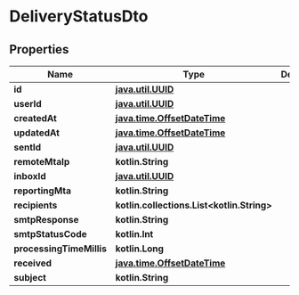 
# DeliveryStatusDto

## Properties
Name | Type | Description | Notes
------------ | ------------- | ------------- | -------------
**id** | [**java.util.UUID**](java.util.UUID) |  | 
**userId** | [**java.util.UUID**](java.util.UUID) |  | 
**createdAt** | [**java.time.OffsetDateTime**](java.time.OffsetDateTime) |  | 
**updatedAt** | [**java.time.OffsetDateTime**](java.time.OffsetDateTime) |  | 
**sentId** | [**java.util.UUID**](java.util.UUID) |  |  [optional]
**remoteMtaIp** | **kotlin.String** |  |  [optional]
**inboxId** | [**java.util.UUID**](java.util.UUID) |  |  [optional]
**reportingMta** | **kotlin.String** |  |  [optional]
**recipients** | **kotlin.collections.List&lt;kotlin.String&gt;** |  |  [optional]
**smtpResponse** | **kotlin.String** |  |  [optional]
**smtpStatusCode** | **kotlin.Int** |  |  [optional]
**processingTimeMillis** | **kotlin.Long** |  |  [optional]
**received** | [**java.time.OffsetDateTime**](java.time.OffsetDateTime) |  |  [optional]
**subject** | **kotlin.String** |  |  [optional]



